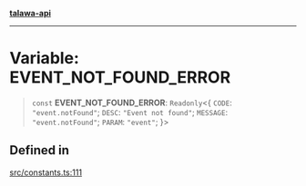 [**talawa-api**](../../README.md)

***

# Variable: EVENT\_NOT\_FOUND\_ERROR

> `const` **EVENT\_NOT\_FOUND\_ERROR**: `Readonly`\<\{ `CODE`: `"event.notFound"`; `DESC`: `"Event not found"`; `MESSAGE`: `"event.notFound"`; `PARAM`: `"event"`; \}\>

## Defined in

[src/constants.ts:111](https://github.com/Suyash878/talawa-api/blob/f376d03c37e9acd046e7cc983947432c95f74442/src/constants.ts#L111)
